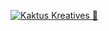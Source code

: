 [![Kaktus Kreatives :cactus:](https://img.shields.io/badge/%F0%9F%8C%B5-Kaktus%20Kreatives-green?style=for-the-badge)](https://kaktus.is)

<!--
**gjonsson/gjonsson** is a ✨ _special_ ✨ repository because its `README.md` (this file) appears on your GitHub profile.

Here are some ideas to get you started:

- 🔭 I’m currently working on ...
- 🌱 I’m currently learning ...
- 👯 I’m looking to collaborate on ...
- 🤔 I’m looking for help with ...
- 💬 Ask me about ...
- 📫 How to reach me: ...
- 😄 Pronouns: ...
- ⚡ Fun fact: ...
-->
